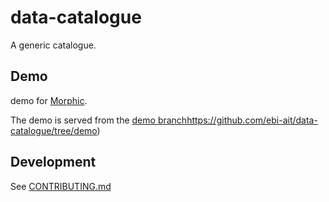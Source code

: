 # data-catalogue

A generic catalogue.

## Demo
demo for [Morphic](https://9pw39w-4200.csb.app/).

The demo is served from the [demo branch](https://github.com/ebi-ait/data-catalogue/tree/demo)https://github.com/ebi-ait/data-catalogue/tree/demo)

## Development

See [CONTRIBUTING.md](./CONTRIBUTING.md)
